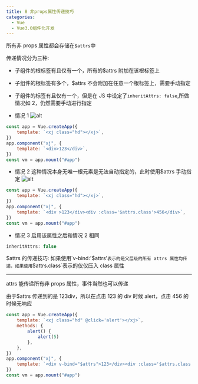 ```yaml
---
title: 8 非props属性传递技巧
categories:
  - Vue
  - Vue3.0组件化开发
---
```


所有非 props 属性都会存储在`$attrs`中

传递情况分为三种:

- 子组件的根标签有且仅有一个，所有的$attrs 附加在该根标签上

* 子组件的根标签有多个，$attrs 不会附加在任意一个根标签上，需要手动指定
* 子组件的标签有且仅有一个，但是在 JS 中设定了`inheritAttrs: false`,所做情况如 2，仍然需要手动进行指定

* 情况 1
  ![alt](https://mikes.oss-cn-beijing.aliyuncs.com/uPic/rsoBWo.png)

```javascript
const app = Vue.createApp({
	template: `<xj class="hd"></xj>`,
})
app.component("xj", {
	template: `<div>123</div>`,
})
const vm = app.mount("#app")
```

- 情况 2
  这种情况本身无唯一根元素是无法自动指定的，此时使用$attrs 手动指定
  ![alt](https://mikes.oss-cn-beijing.aliyuncs.com/uPic/6u6N5S.png)

```javascript
const app = Vue.createApp({
	template: `<xj class="hd"></xj>`,
})
app.component("xj", {
	template: `<div >123</div><div :class='$attrs.class'>456</div>`,
})
const vm = app.mount("#app")
```

- 情况 3
  启用该属性之后和情况 2 相同

```javascript
inheritAttrs: false
```

$attrs 的传递技巧: 如果使用`v-bind:'$attrs'`表示的是父层级的所有 attrs 属性均传递，如果使用`$attrs.class`表示的仅仅压入 class 属性

<hr/>
attrs 能传递所有非 props 属性，事件当然也可以传递

由于$attrs 传递到的是 123div，所以在点击 123 的 div 时候 alert，点击 456 的时候无响应

```javascript
const app = Vue.createApp({
	template: `<xj class="hd" @click='alert'></xj>`,
	methods: {
		alert() {
			alert(5)
		},
	},
})
app.component("xj", {
	template: `<div v-bind="$attrs">123</div><div :class='$attrs.class'>456</div>`,
})
const vm = app.mount("#app")
```
